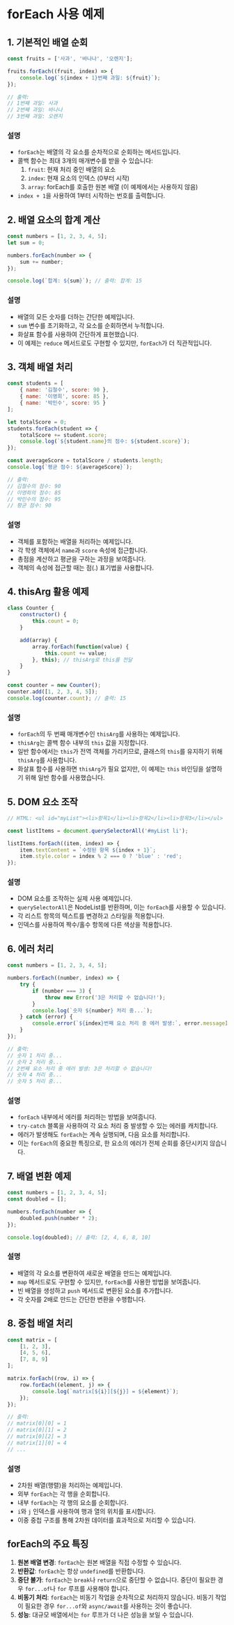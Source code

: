# forEach 사용 예제

## 1. 기본적인 배열 순회
```javascript
const fruits = ['사과', '바나나', '오렌지'];

fruits.forEach((fruit, index) => {
    console.log(`${index + 1}번째 과일: ${fruit}`);
});

// 출력:
// 1번째 과일: 사과
// 2번째 과일: 바나나
// 3번째 과일: 오렌지
```
### 설명
- `forEach`는 배열의 각 요소를 순차적으로 순회하는 메서드입니다.
- 콜백 함수는 최대 3개의 매개변수를 받을 수 있습니다:
  1. `fruit`: 현재 처리 중인 배열의 요소
  2. `index`: 현재 요소의 인덱스 (0부터 시작)
  3. `array`: forEach를 호출한 원본 배열 (이 예제에서는 사용하지 않음)
- `index + 1`을 사용하여 1부터 시작하는 번호를 출력합니다.

## 2. 배열 요소의 합계 계산
```javascript
const numbers = [1, 2, 3, 4, 5];
let sum = 0;

numbers.forEach(number => {
    sum += number;
});

console.log(`합계: ${sum}`); // 출력: 합계: 15
```
### 설명
- 배열의 모든 숫자를 더하는 간단한 예제입니다.
- `sum` 변수를 초기화하고, 각 요소를 순회하면서 누적합니다.
- 화살표 함수를 사용하여 간단하게 표현했습니다.
- 이 예제는 `reduce` 메서드로도 구현할 수 있지만, `forEach`가 더 직관적입니다.

## 3. 객체 배열 처리
```javascript
const students = [
    { name: '김철수', score: 90 },
    { name: '이영희', score: 85 },
    { name: '박민수', score: 95 }
];

let totalScore = 0;
students.forEach(student => {
    totalScore += student.score;
    console.log(`${student.name}의 점수: ${student.score}`);
});

const averageScore = totalScore / students.length;
console.log(`평균 점수: ${averageScore}`);

// 출력:
// 김철수의 점수: 90
// 이영희의 점수: 85
// 박민수의 점수: 95
// 평균 점수: 90
```
### 설명
- 객체를 포함하는 배열을 처리하는 예제입니다.
- 각 학생 객체에서 `name`과 `score` 속성에 접근합니다.
- 총점을 계산하고 평균을 구하는 과정을 보여줍니다.
- 객체의 속성에 접근할 때는 점(.) 표기법을 사용합니다.

## 4. thisArg 활용 예제
```javascript
class Counter {
    constructor() {
        this.count = 0;
    }

    add(array) {
        array.forEach(function(value) {
            this.count += value;
        }, this); // thisArg로 this를 전달
    }
}

const counter = new Counter();
counter.add([1, 2, 3, 4, 5]);
console.log(counter.count); // 출력: 15
```
### 설명
- `forEach`의 두 번째 매개변수인 `thisArg`를 사용하는 예제입니다.
- `thisArg`는 콜백 함수 내부의 `this` 값을 지정합니다.
- 일반 함수에서는 `this`가 전역 객체를 가리키므로, 클래스의 `this`를 유지하기 위해 `thisArg`를 사용합니다.
- 화살표 함수를 사용하면 `thisArg`가 필요 없지만, 이 예제는 `this` 바인딩을 설명하기 위해 일반 함수를 사용했습니다.

## 5. DOM 요소 조작
```javascript
// HTML: <ul id="myList"><li>항목1</li><li>항목2</li><li>항목3</li></ul>

const listItems = document.querySelectorAll('#myList li');

listItems.forEach((item, index) => {
    item.textContent = `수정된 항목 ${index + 1}`;
    item.style.color = index % 2 === 0 ? 'blue' : 'red';
});
```
### 설명
- DOM 요소를 조작하는 실제 사용 예제입니다.
- `querySelectorAll`은 NodeList를 반환하며, 이는 `forEach`를 사용할 수 있습니다.
- 각 리스트 항목의 텍스트를 변경하고 스타일을 적용합니다.
- 인덱스를 사용하여 짝수/홀수 항목에 다른 색상을 적용합니다.

## 6. 에러 처리
```javascript
const numbers = [1, 2, 3, 4, 5];

numbers.forEach((number, index) => {
    try {
        if (number === 3) {
            throw new Error('3은 처리할 수 없습니다!');
        }
        console.log(`숫자 ${number} 처리 중...`);
    } catch (error) {
        console.error(`${index}번째 요소 처리 중 에러 발생:`, error.message);
    }
});

// 출력:
// 숫자 1 처리 중...
// 숫자 2 처리 중...
// 2번째 요소 처리 중 에러 발생: 3은 처리할 수 없습니다!
// 숫자 4 처리 중...
// 숫자 5 처리 중...
```
### 설명
- `forEach` 내부에서 에러를 처리하는 방법을 보여줍니다.
- `try-catch` 블록을 사용하여 각 요소 처리 중 발생할 수 있는 에러를 캐치합니다.
- 에러가 발생해도 `forEach`는 계속 실행되며, 다음 요소를 처리합니다.
- 이는 `forEach`의 중요한 특징으로, 한 요소의 에러가 전체 순회를 중단시키지 않습니다.

## 7. 배열 변환 예제
```javascript
const numbers = [1, 2, 3, 4, 5];
const doubled = [];

numbers.forEach(number => {
    doubled.push(number * 2);
});

console.log(doubled); // 출력: [2, 4, 6, 8, 10]
```
### 설명
- 배열의 각 요소를 변환하여 새로운 배열을 만드는 예제입니다.
- `map` 메서드로도 구현할 수 있지만, `forEach`를 사용한 방법을 보여줍니다.
- 빈 배열을 생성하고 `push` 메서드로 변환된 요소를 추가합니다.
- 각 숫자를 2배로 만드는 간단한 변환을 수행합니다.

## 8. 중첩 배열 처리
```javascript
const matrix = [
    [1, 2, 3],
    [4, 5, 6],
    [7, 8, 9]
];

matrix.forEach((row, i) => {
    row.forEach((element, j) => {
        console.log(`matrix[${i}][${j}] = ${element}`);
    });
});

// 출력:
// matrix[0][0] = 1
// matrix[0][1] = 2
// matrix[0][2] = 3
// matrix[1][0] = 4
// ...
```
### 설명
- 2차원 배열(행렬)을 처리하는 예제입니다.
- 외부 `forEach`는 각 행을 순회합니다.
- 내부 `forEach`는 각 행의 요소를 순회합니다.
- `i`와 `j` 인덱스를 사용하여 행과 열의 위치를 표시합니다.
- 이중 중첩 구조를 통해 2차원 데이터를 효과적으로 처리할 수 있습니다.

## forEach의 주요 특징
1. **원본 배열 변경**: `forEach`는 원본 배열을 직접 수정할 수 있습니다.
2. **반환값**: `forEach`는 항상 `undefined`를 반환합니다.
3. **중단 불가**: `forEach`는 `break`나 `return`으로 중단할 수 없습니다. 중단이 필요한 경우 `for...of`나 `for` 루프를 사용해야 합니다.
4. **비동기 처리**: `forEach`는 비동기 작업을 순차적으로 처리하지 않습니다. 비동기 작업이 필요한 경우 `for...of`와 `async/await`를 사용하는 것이 좋습니다.
5. **성능**: 대규모 배열에서는 `for` 루프가 더 나은 성능을 보일 수 있습니다. 